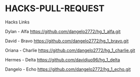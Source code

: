# HACKS-PULL-REQUEST

Hacks	Links

Dylan - Alfa	      https://github.com/dangelo2772/hg_1_alfa.git

David - Bravo	      https://github.com/dangelo2772/hg_1_bravo.git

Oriana - Charlie	  https://github.com/dangelo2772/hg_1_charlie.git

Hermes - Delta      https://github.com/davidjuo96/hg_1_delta

Dangelo - Echo      https://github.com/dangelo2772/hg_1_echo.git
